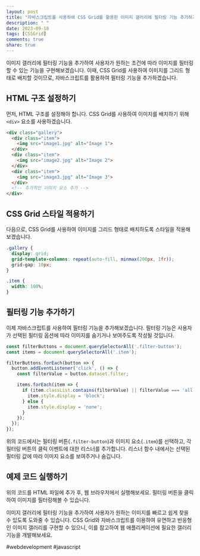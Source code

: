 ```yaml
---
layout: post
title: "자바스크립트를 사용하여 CSS Grid를 활용한 이미지 갤러리에 필터링 기능 추가하기"
description: " "
date: 2023-09-18
tags: [CSSGrid]
comments: true
share: true
---
```


이미지 갤러리에 필터링 기능을 추가하여 사용자가 원하는 조건에 따라 이미지를 필터링할 수 있는 기능을 구현해보겠습니다. 이때, CSS Grid를 사용하여 이미지를 그리드 형태로 배치할 것이므로, 자바스크립트를 활용하여 필터링 기능을 추가하겠습니다.

## HTML 구조 설정하기
먼저, HTML 구조를 설정해야 합니다. CSS Grid를 사용하여 이미지를 배치하기 위해 `<div>` 요소를 사용하겠습니다.

```html
<div class="gallery">
  <div class="item">
    <img src="image1.jpg" alt="Image 1">
  </div>
  <div class="item">
    <img src="image2.jpg" alt="Image 2">
  </div>
  <div class="item">
    <img src="image3.jpg" alt="Image 3">
  </div>
  <!-- 추가적인 이미지 요소 추가 -->
</div>
```

## CSS Grid 스타일 적용하기
다음으로, CSS Grid를 사용하여 이미지를 그리드 형태로 배치하도록 스타일을 적용해보겠습니다.

```css
.gallery {
  display: grid;
  grid-template-columns: repeat(auto-fill, minmax(200px, 1fr));
  grid-gap: 10px;
}

.item {
  width: 100%;
}
```

## 필터링 기능 추가하기
이제 자바스크립트를 사용하여 필터링 기능을 추가해보겠습니다. 필터링 기능은 사용자가 선택된 필터링 옵션에 따라 이미지를 숨기거나 보여주도록 작성될 것입니다.

```javascript
const filterButtons = document.querySelectorAll('.filter-button');
const items = document.querySelectorAll('.item');

filterButtons.forEach(button => {
  button.addEventListener('click', () => {
    const filterValue = button.dataset.filter;

    items.forEach(item => {
      if (item.classList.contains(filterValue) || filterValue === 'all') {
        item.style.display = 'block';
      } else {
        item.style.display = 'none';
      }
    });
  });
});
```

위의 코드에서는 필터링 버튼(`.filter-button`)과 이미지 요소(`.item`)를 선택하고, 각 필터링 버튼의 클릭 이벤트에 대한 리스너를 추가합니다. 리스너 함수 내에서는 선택된 필터링 값에 따라 이미지 요소를 보여주거나 숨깁니다.

## 예제 코드 실행하기
위의 코드를 HTML 파일에 추가 후, 웹 브라우저에서 실행해보세요. 필터링 버튼을 클릭하여 이미지를 필터링해볼 수 있습니다.

이미지 갤러리에 필터링 기능을 추가하여 사용자가 원하는 이미지를 빠르고 쉽게 찾을 수 있도록 도와줄 수 있습니다. CSS Grid와 자바스크립트를 이용하여 유연하고 반응형인 이미지 갤러리를 구현할 수 있으니, 이를 참고하여 웹 애플리케이션에 필요한 갤러리 기능을 개발해보세요.

#webdevelopment #javascript